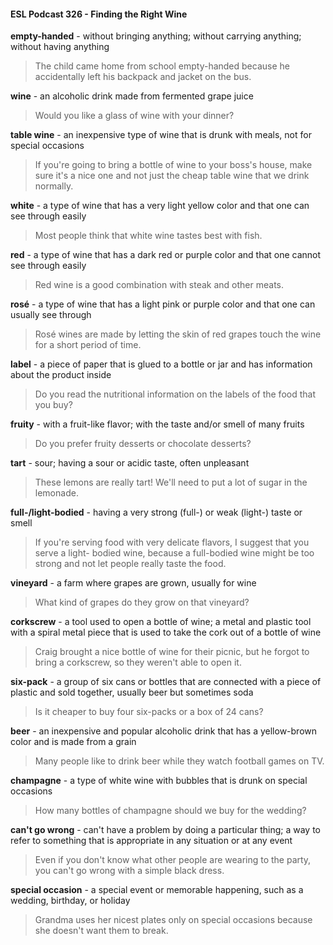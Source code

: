 #### ESL Podcast 326 - Finding the Right Wine

**empty-handed** - without bringing anything; without carrying anything; without
having anything

> The child came home from school empty-handed because he accidentally left
his backpack and jacket on the bus.

**wine** - an alcoholic drink made from fermented grape juice

> Would you like a glass of wine with your dinner?

**table wine** - an inexpensive type of wine that is drunk with meals, not for special
occasions

> If you're going to bring a bottle of wine to your boss's house, make sure it's a
nice one and not just the cheap table wine that we drink normally.

**white** - a type of wine that has a very light yellow color and that one can see
through easily

> Most people think that white wine tastes best with fish.

**red** - a type of wine that has a dark red or purple color and that one cannot see
through easily

> Red wine is a good combination with steak and other meats.

**rosé** - a type of wine that has a light pink or purple color and that one can
usually see through

> Rosé wines are made by letting the skin of red grapes touch the wine for a
short period of time.

**label** - a piece of paper that is glued to a bottle or jar and has information about
the product inside

> Do you read the nutritional information on the labels of the food that you buy?

**fruity** - with a fruit-like flavor; with the taste and/or smell of many fruits

> Do you prefer fruity desserts or chocolate desserts?

**tart** - sour; having a sour or acidic taste, often unpleasant

> These lemons are really tart! We'll need to put a lot of sugar in the lemonade.

**full-/light-bodied** - having a very strong (full-) or weak (light-) taste or smell

> If you're serving food with very delicate flavors, I suggest that you serve a light-
bodied wine, because a full-bodied wine might be too strong and not let people
really taste the food.

**vineyard** - a farm where grapes are grown, usually for wine

> What kind of grapes do they grow on that vineyard?

**corkscrew** - a tool used to open a bottle of wine; a metal and plastic tool with a
spiral metal piece that is used to take the cork out of a bottle of wine

> Craig brought a nice bottle of wine for their picnic, but he forgot to bring a
corkscrew, so they weren't able to open it.

**six-pack** - a group of six cans or bottles that are connected with a piece of
plastic and sold together, usually beer but sometimes soda

> Is it cheaper to buy four six-packs or a box of 24 cans?

**beer** - an inexpensive and popular alcoholic drink that has a yellow-brown color
and is made from a grain

> Many people like to drink beer while they watch football games on TV.

**champagne** - a type of white wine with bubbles that is drunk on special
occasions

> How many bottles of champagne should we buy for the wedding?

**can't go wrong** - can't have a problem by doing a particular thing; a way to refer
to something that is appropriate in any situation or at any event

> Even if you don't know what other people are wearing to the party, you can't go
wrong with a simple black dress.

**special occasion** - a special event or memorable happening, such as a
wedding, birthday, or holiday

> Grandma uses her nicest plates only on special occasions because she doesn't
want them to break.

